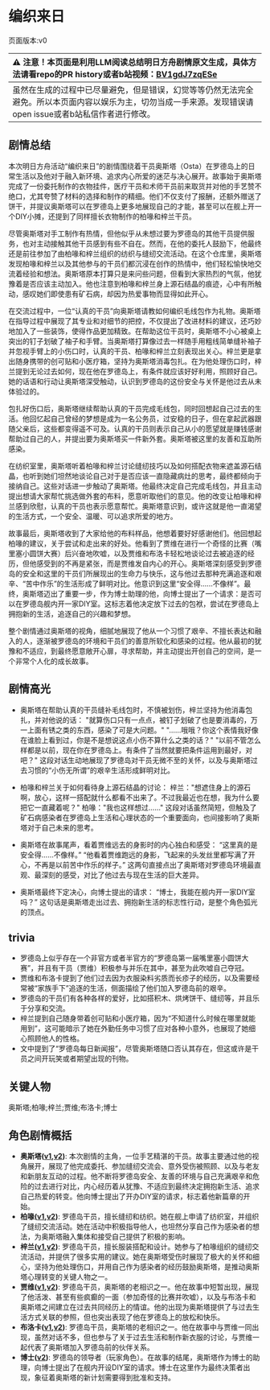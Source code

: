 # 编织来日
页面版本:v0
 

| :warning: 注意！本页面是利用LLM阅读总结明日方舟剧情原文生成，具体方法请看repo的PR history或者b站视频：[BV1gdJ7zqESe](https://www.bilibili.com/video/BV1gdJ7zqESe/)         |
|:----------------------------|
| 虽然在生成的过程中已尽量避免，但是错误，幻觉等等仍然无法完全避免。所以本页面内容以娱乐为主，切勿当成一手来源。发现错误请open issue或者b站私信作者进行修改。|



## 剧情总结
本次明日方舟活动“编织来日”的剧情围绕着干员奥斯塔（Osta）在罗德岛上的日常生活以及他对于融入新环境、追求内心所爱的迷茫与决心展开。故事始于奥斯塔完成了一份委托制作的衣物挂件，医疗干员和术师干员前来取货并对他的手艺赞不绝口，尤其夸赞了材料的选择和制作的精细。他们不仅支付了报酬，还额外赠送了饼干，并提议奥斯塔可以在罗德岛上更多地展现自己的才能，甚至可以在舰上开一个DIY小摊，还提到了同样擅长衣物制作的柏喙和梓兰干员。

尽管奥斯塔对手工制作有热情，但他似乎从未想过要为罗德岛的其他干员提供服务，也对主动接触其他干员感到有些不自在。然而，在他的委托人鼓励下，他最终还是前往参加了由柏喙和梓兰组织的纺织与缝纫交流活动。在这个仓库里，奥斯塔发现柏喙和梓兰以及其他参与的干员们都沉浸在创作的热情中，他们轻松愉快地交流着经验和想法。奥斯塔原本打算只是来问些问题，但看到大家热烈的气氛，他犹豫着是否应该主动加入。他也注意到柏喙和梓兰身上源石结晶的痕迹，心中有所触动，感叹她们即使患有矿石病，却因为热爱事物而显得如此开心。

在交流过程中，一位“认真的干员”向奥斯塔请教如何编织毛线包作为礼物。奥斯塔在指导过程中展现了其专业和对细节的把控，不仅提出了改进材料的建议，还巧妙地加入了一些装饰，使得作品更加精致。在帮助这位干员时，奥斯塔不小心被桌上突出的钉子划破了袖子和手臂。当奥斯塔打算像过去一样随手用粗线简单缝补袖子并忽视手臂上的小伤口时，认真的干员、柏喙和梓兰立刻表现出关心。梓兰更是拿出随身携带的创可贴和小医疗箱，坚持为奥斯塔消毒包扎。在为他处理伤口时，梓兰提到无论过去如何，现在他在罗德岛上，有条件就应该好好利用，照顾好自己。她的话语和行动让奥斯塔深受触动，认识到罗德岛的这份安全与关怀是他过去从未体验过的。

包扎好伤口后，奥斯塔继续帮助认真的干员完成毛线包，同时回想起自己过去的生活。他回忆起自己曾经的梦想是成为一名公务员，过安稳的日子，但在拿起武器跟随父亲后，这些都变得遥不可及。认真的干员则表示自己从小的愿望就是赚钱感谢帮助过自己的人，并提出要为奥斯塔买一件新外套。奥斯塔被这里的友善和互助所感染。

在纺织室里，奥斯塔听着柏喙和梓兰讨论缝纫技巧以及如何搭配衣物来遮盖源石结晶，也听到她们坦然地谈论自己对于是否应该一直隐藏病灶的思考，最终都倾向于接纳自己。这些对话进一步触动了奥斯塔。他最终决定自己完成毛线包，并且主动提出想请大家帮忙挑选做外套的布料，愿意听取他们的意见。他的改变让柏喙和梓兰感到欣慰，认真的干员也表示愿意帮忙。奥斯塔意识到，或许这就是他一直渴望的生活方式，一个安全、温暖、可以追求所爱的地方。

故事最后，奥斯塔收到了大家给他的布料样品，他想着要好好感谢他们。他回想起柏喙的建议，关于尝试和走出来的好处。他看到了贾维在进行一个奇怪的比赛（嘴里塞小圆饼大赛）后兴奋地吹嘘，以及贾维和布洛卡轻松地谈论过去被追逐的经历，但他感受到的不再是紧张，而是贾维发自内心的开心。奥斯塔深刻感受到罗德岛的安全和这里的干员们所展现出的生命力与快乐，这与他过去那种充满追逐和艰辛、“苦中作乐”的生活形成了鲜明对比。他意识到这里“安全得......不像样”。最终，奥斯塔迈出了重要一步，作为博士助理的他，向博士提出了一个请求：是否可以在罗德岛舰内开一家DIY室。这标志着他决定放下过去的包袱，尝试在罗德岛上拥抱新的生活，追逐自己的兴趣和梦想。

整个剧情通过奥斯塔的视角，细腻地展现了他从一个习惯了艰辛、不擅长表达和融入的人，逐渐被罗德岛的环境和干员们的善意所软化和感染的过程。他从最初的犹豫和不适应，到最终愿意敞开心扉，寻求帮助，并主动提出开创自己的空间，是一个非常个人化的成长故事。
## 剧情高光
-   奥斯塔在帮助认真的干员缝补毛线包时，不慎被划伤，梓兰坚持为他消毒包扎，并对他说的话：
    "就算伤口只有一点点，被钉子划破了也是要消毒的，万一上面有锈之类的东西，感染了可是大问题。"
    "......哦哦？你这个表情我好像在谁脸上看到过，你是不是想说这点小伤不算什么之类的话？"
    "以前不管怎么样都是以前，现在你在罗德岛上。有条件了当然就要把条件运用到最好，对吧？"
    这段对话生动地展现了罗德岛对干员无微不至的关怀，以及与奥斯塔过去习惯的“小伤无所谓”的艰辛生活形成鲜明对比。

-   柏喙和梓兰关于如何看待身上源石结晶的讨论：
    梓兰："想遮住身上的源石啊，放心，这样一搭配就什么都看不出来了。不过我最近也在想，我为什么要把它一直藏着呢？"
    柏喙："我也这样想过......"
    这段对话虽然简短，但触及了矿石病感染者在罗德岛上生活和心理状态的一个重要面向，也间接影响了奥斯塔对于自己未来的思考。

-   奥斯塔在故事尾声，看着贾维远去的身影时的内心独白和感受：
    “这里真的是安全得......不像样。”
    “他看着贾维跑远的身影，飞起来的头发丝里都写满了开心，不再是以前苦中作乐的样子。”
    这两句直接点出了奥斯塔对罗德岛环境最直观、最深刻的感受，对比了他过去与现在生活的巨大差异。

-   奥斯塔最终下定决心，向博士提出的请求：
    “博士，我能在舰内开一家DIY室吗？”
    这句话是奥斯塔走出过去、拥抱新生活的标志性行动，是整个角色弧光的顶点。
## trivia
-   罗德岛上似乎存在一个非官方或者半官方的“罗德岛第一届嘴里塞小圆饼大赛”，并且有干员（贾维）积极参与并乐在其中，甚至为此吹嘘自己夺冠。
-   贾维和布洛卡提到了他们过去因为衣服染料劣质而长疹子的经历，以及需要经常被“家族手下”追逐的生活，侧面描绘了他们加入罗德岛前的艰辛。
-   罗德岛的干员们有各种各样的爱好，比如搭积木、烘烤饼干、缝纫等，并且乐于分享和交流。
-   梓兰提到自己随身带着创可贴和小医疗箱，因为“不知道什么时候在哪里就能用到”，这可能暗示了她在外勤任务中习惯了应对各种小意外，也展现了她细心照顾他人的性格。
-   文中提到了“罗德岛每日新闻报”，尽管奥斯塔随口否认其存在，但这或许是干员之间开玩笑或者期望出现的刊物。
## 关键人物
奥斯塔;柏喙;梓兰;贾维;布洛卡;博士
## 角色剧情概括
-   **奥斯塔([v1](../chars/char_346_aosta.md),[v2](../char_v3/char_346_aosta.md))**: 本次剧情的主角，一位手艺精湛的干员。故事主要通过他的视角展开，展现了他完成委托、参加缝纫交流会、意外受伤被照顾、以及与老友和新朋友互动的过程。他不断将罗德岛安全、友善的环境与自己充满艰辛和危险的过去进行对比，内心经历着从犹豫、不适应到最终决定拥抱新生活、追求自己热爱的转变。他向博士提出了开办DIY室的请求，标志着他新篇章的开始。
-   **柏喙([v1](../chars/char_252_bibeak.md),[v2](../char_v3/char_252_bibeak.md))**: 罗德岛干员，擅长缝纫和纺织。她在舰上申请了纺织室，并组织了缝纫交流活动。她在活动中积极指导他人，也坦然分享自己作为感染者的想法，为奥斯塔融入集体和接受自己提供了积极的影响。
-   **梓兰([v1](../chars/char_278_orchid.md),[v2](../char_v3/char_278_orchid.md))**: 罗德岛干员，擅长服装搭配和设计。她参与了柏喙组织的缝纫交流活动，并提供了很多实用的建议。她在奥斯塔受伤时展现了极大的关怀和细心，坚持为他处理伤口，并用自己作为感染者的经历鼓励奥斯塔，是推动奥斯塔心理转变的关键人物之一。
-   **贾维([v1](../chars/char_349_chiave.md),[v2](../char_v3/char_349_chiave.md))**: 罗德岛干员，奥斯塔的老相识之一。他在故事中短暂出现，展现了他活泼、甚至有些疯癫的一面（参加奇怪的比赛并吹嘘），以及与布洛卡和奥斯塔之间建立在过去共同经历上的情谊。他的出现为奥斯塔提供了与过去生活方式关联的参照，但也突出表现了他在罗德岛上的放松和快乐。
-   **布洛卡([v1](../chars/char_356_broca.md),[v2](../char_v3/char_356_broca.md))**: 罗德岛干员，奥斯塔的老相识之一。他在故事中与贾维一同出现，虽然对话不多，但也参与了关于过去生活和制作新衣服的讨论，与贾维一起代表了奥斯塔加入罗德岛前的伙伴关系。
-   **博士([v2](../char_v3/extended_char_bo_shi.md))**: 罗德岛的领导者（玩家角色）。在故事的结尾，奥斯塔作为博士的助理，向博士提出了在舰内开设DIY室的请求。博士在这里作为最终决策者出现，象征着奥斯塔的新计划需要得到批准和支持。